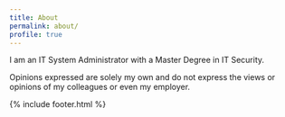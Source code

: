 ```yaml
---
title: About
permalink: about/
profile: true
---
```


I am an IT System Administrator with a Master Degree in IT Security.

Opinions expressed are solely my own and do not express the views or opinions of my colleagues or even my employer.


{% include footer.html %}
